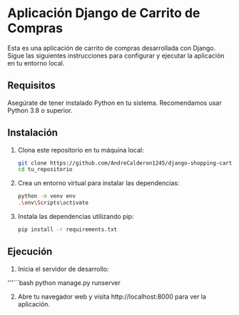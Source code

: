 # Aplicación Django de Carrito de Compras

Esta es una aplicación de carrito de compras desarrollada con Django. Sigue las siguientes instrucciones para configurar y ejecutar la aplicación en tu entorno local.

## Requisitos

Asegúrate de tener instalado Python en tu sistema. Recomendamos usar Python 3.8 o superior.

## Instalación

1. Clona este repositorio en tu máquina local:

   ```bash
   git clone https://github.com/AndreCalderon1245/django-shopping-cart.git
   cd tu_repositorio

2. Crea un entorno virtual para instalar las dependencias:

   ```bash
   python -m venv env
   .\env\Scripts\activate

3. Instala las dependencias utilizando pip:

   ```bash
   pip install -r requirements.txt

## Ejecución

1.  Inicia el servidor de desarrollo:

   '''```bash
   python manage.py runserver

2. Abre tu navegador web y visita http://localhost:8000 para ver la aplicación.